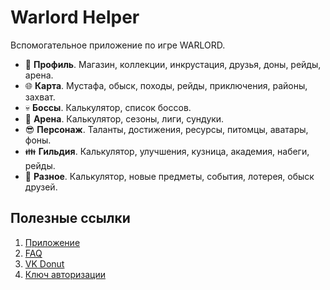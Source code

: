 # Warlord Helper
Вспомогательное приложение по игре WARLORD.

- :man: **Профиль**. Магазин, коллекции, инкрустация, друзья, доны, рейды, арена.
- :globe_with_meridians: **Карта**. Мустафа, обыск, походы, рейды, приключения, районы, захват.
- :skull: **Боссы**. Калькулятор, список боссов.
- :punch: **Арена**. Калькулятор, сезоны, лиги, сундуки.
- :sunglasses: **Персонаж**. Таланты, достижения, ресурсы, питомцы, аватары, фоны.
- :family: **Гильдия**. Калькулятор, улучшения, кузница, академия, набеги, рейды.
- :eyes: **Разное**. Калькулятор, новые предметы, события, лотерея, обыск друзей.

## Полезные ссылки
1. [Приложение](https://vk.com/app7787242)
2. [FAQ](https://vk.com/@wiki.warlord-faq)
3. [VK Donut](https://vk.com/@wiki.warlord-donut)
4. [Ключ авторизации](https://vk.com/@wiki.warlord-authkey)